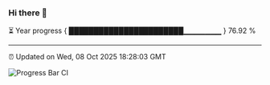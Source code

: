 ### Hi there 👋

⏳ Year progress { ███████████████████████▁▁▁▁▁▁▁ } 76.92 %

---

⏰ Updated on Wed, 08 Oct 2025 18:28:03 GMT

![Progress Bar CI](https://github.com/liununu/liununu/workflows/Progress%20Bar%20CI/badge.svg)

